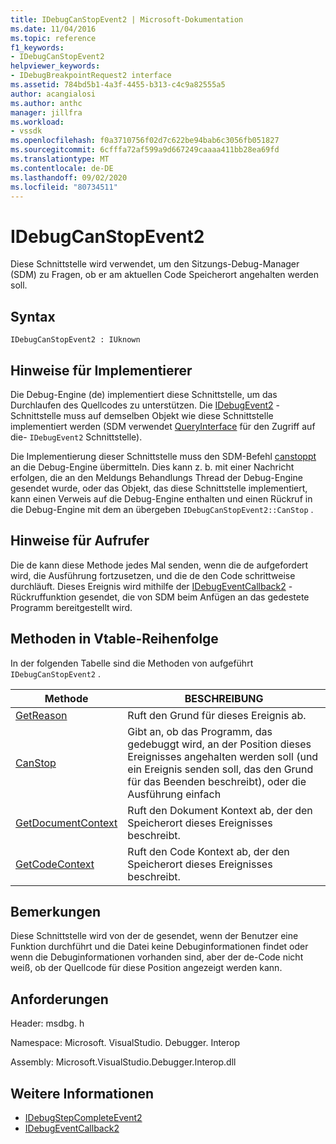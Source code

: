 ```yaml
---
title: IDebugCanStopEvent2 | Microsoft-Dokumentation
ms.date: 11/04/2016
ms.topic: reference
f1_keywords:
- IDebugCanStopEvent2
helpviewer_keywords:
- IDebugBreakpointRequest2 interface
ms.assetid: 784bd5b1-4a3f-4455-b313-c4c9a82555a5
author: acangialosi
ms.author: anthc
manager: jillfra
ms.workload:
- vssdk
ms.openlocfilehash: f0a3710756f02d7c622be94bab6c3056fb051827
ms.sourcegitcommit: 6cfffa72af599a9d667249caaaa411bb28ea69fd
ms.translationtype: MT
ms.contentlocale: de-DE
ms.lasthandoff: 09/02/2020
ms.locfileid: "80734511"
---
```

# <a name="idebugcanstopevent2"></a>IDebugCanStopEvent2
Diese Schnittstelle wird verwendet, um den Sitzungs-Debug-Manager (SDM) zu Fragen, ob er am aktuellen Code Speicherort angehalten werden soll.

## <a name="syntax"></a>Syntax

```
IDebugCanStopEvent2 : IUknown
```

## <a name="notes-for-implementers"></a>Hinweise für Implementierer
 Die Debug-Engine (de) implementiert diese Schnittstelle, um das Durchlaufen des Quellcodes zu unterstützen. Die [IDebugEvent2](../../../extensibility/debugger/reference/idebugevent2.md) -Schnittstelle muss auf demselben Objekt wie diese Schnittstelle implementiert werden (SDM verwendet [QueryInterface](/cpp/atl/queryinterface) für den Zugriff auf die- `IDebugEvent2` Schnittstelle).

 Die Implementierung dieser Schnittstelle muss den SDM-Befehl [canstoppt](../../../extensibility/debugger/reference/idebugcanstopevent2-canstop.md) an die Debug-Engine übermitteln. Dies kann z. b. mit einer Nachricht erfolgen, die an den Meldungs Behandlungs Thread der Debug-Engine gesendet wurde, oder das Objekt, das diese Schnittstelle implementiert, kann einen Verweis auf die Debug-Engine enthalten und einen Rückruf in die Debug-Engine mit dem an übergeben `IDebugCanStopEvent2::CanStop` .

## <a name="notes-for-callers"></a>Hinweise für Aufrufer
 Die de kann diese Methode jedes Mal senden, wenn die de aufgefordert wird, die Ausführung fortzusetzen, und die de den Code schrittweise durchläuft. Dieses Ereignis wird mithilfe der [IDebugEventCallback2](../../../extensibility/debugger/reference/idebugeventcallback2.md) -Rückruffunktion gesendet, die von SDM beim Anfügen an das gedestete Programm bereitgestellt wird.

## <a name="methods-in-vtable-order"></a>Methoden in Vtable-Reihenfolge
 In der folgenden Tabelle sind die Methoden von aufgeführt `IDebugCanStopEvent2` .

|Methode|BESCHREIBUNG|
|------------|-----------------|
|[GetReason](../../../extensibility/debugger/reference/idebugcanstopevent2-getreason.md)|Ruft den Grund für dieses Ereignis ab.|
|[CanStop](../../../extensibility/debugger/reference/idebugcanstopevent2-canstop.md)|Gibt an, ob das Programm, das gedebuggt wird, an der Position dieses Ereignisses angehalten werden soll (und ein Ereignis senden soll, das den Grund für das Beenden beschreibt), oder die Ausführung einfach|
|[GetDocumentContext](../../../extensibility/debugger/reference/idebugcanstopevent2-getdocumentcontext.md)|Ruft den Dokument Kontext ab, der den Speicherort dieses Ereignisses beschreibt.|
|[GetCodeContext](../../../extensibility/debugger/reference/idebugcanstopevent2-getcodecontext.md)|Ruft den Code Kontext ab, der den Speicherort dieses Ereignisses beschreibt.|

## <a name="remarks"></a>Bemerkungen
 Diese Schnittstelle wird von der de gesendet, wenn der Benutzer eine Funktion durchführt und die Datei keine Debuginformationen findet oder wenn die Debuginformationen vorhanden sind, aber der de-Code nicht weiß, ob der Quellcode für diese Position angezeigt werden kann.

## <a name="requirements"></a>Anforderungen
 Header: msdbg. h

 Namespace: Microsoft. VisualStudio. Debugger. Interop

 Assembly: Microsoft.VisualStudio.Debugger.Interop.dll

## <a name="see-also"></a>Weitere Informationen
- [IDebugStepCompleteEvent2](../../../extensibility/debugger/reference/idebugstepcompleteevent2.md)
- [IDebugEventCallback2](../../../extensibility/debugger/reference/idebugeventcallback2.md)
